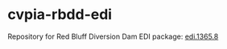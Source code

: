 # cvpia-rbdd-edi

Repository for Red Bluff Diversion Dam EDI package: [edi.1365.8](https://portal.edirepository.org/nis/mapbrowse?packageid=edi.1365.8)
